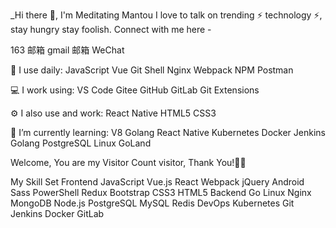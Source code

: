 _Hi there 👋, I'm Meditating Mantou
I love to talk on trending ⚡ technology ⚡, stay hungry stay foolish. Connect with me here -

163 邮箱 gmail 邮箱 WeChat

🚀 I use daily: JavaScript Vue Git Shell Nginx Webpack NPM Postman

💻 I work using: VS Code Gitee GitHub GitLab Git Extensions

⚙️ I also use and work: React Native HTML5 CSS3

🌱 I’m currently learning: V8 Golang React Native Kubernetes Docker Jenkins Golang PostgreSQL Linux GoLand

Welcome, You are my Visitor Count visitor, Thank You!🎉🎉



My Skill Set
Frontend
JavaScript Vue.js React Webpack jQuery Android Sass PowerShell Redux Bootstrap CSS3 HTML5
Backend
Go Linux Nginx MongoDB Node.js PostgreSQL MySQL Redis
DevOps
Kubernetes Git Jenkins Docker GitLab

